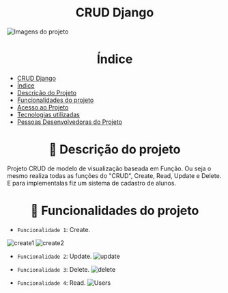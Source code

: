  # <h1 align="center">CRUD Django</h1>


![Imagens do projeto](https://user-images.githubusercontent.com/104744113/171772572-0fb81c04-38aa-4144-971d-dc509eb59055.png)

## <h1 align="center">Índice</h1> 

* [CRUD Django](#crud-django)
* [Índice](#índice)
* [Descrição do Projeto](#descrição-do-projeto)
* [Funcionalidades do projeto](#funcionalidades-do-projeto)
* [Acesso ao Projeto](#acesso-ao-projeto)
* [Tecnologias utilizadas](#tecnologias-utilizadas)
* [Pessoas Desenvolvedoras do Projeto](#pessoas-desenvolvedoras)

# <h1 align="center">🧾 Descrição do projeto</h1>

Projeto CRUD de modelo de visualização baseada em Função. Ou seja o mesmo realiza todas as funções do "CRUD", Create, Read, Update e Delete. E para implementalas fiz um sistema de cadastro de alunos.

# <h1 align="center">🔨 Funcionalidades do projeto</h1>
- `Funcionalidade 1`: Create.


![create1](https://user-images.githubusercontent.com/104744113/171779751-c30d4c41-6d2b-454d-91bb-225143e084d4.PNG)
![create2](https://user-images.githubusercontent.com/104744113/171779775-ba967078-634e-4a48-af3a-65f2a89144f2.PNG)

- `Funcionalidade 2`: Update.
![update](https://user-images.githubusercontent.com/104744113/171779983-0c8b5046-e3bc-4f39-8e9e-20082dd3a9b4.PNG)

- `Funcionalidade 3`: Delete.
![delete](https://user-images.githubusercontent.com/104744113/171780178-a8caf871-dc19-45d2-b27a-6a548d04b982.PNG)

- `Funcionalidade 4`: Read.
![Users](https://user-images.githubusercontent.com/104744113/171780342-24550b4f-3cdd-4515-81c4-891d6ac5b76d.PNG)
